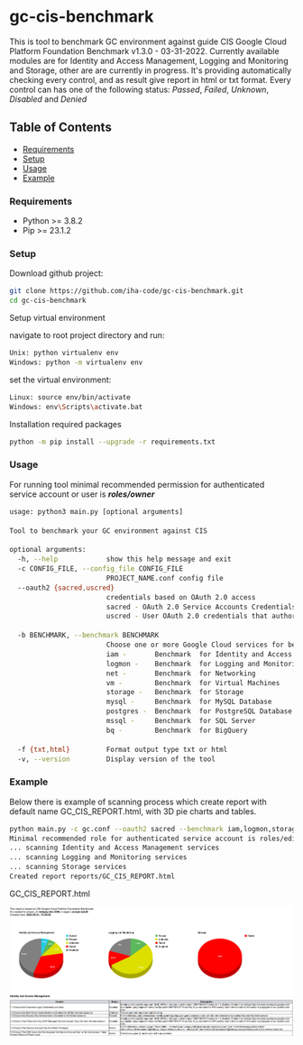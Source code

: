 # gc-cis-benchmark

This is tool to benchmark GC environment against guide CIS Google Cloud Platform Foundation Benchmark v1.3.0 - 03-31-2022.
Currently available modules are for Identity and Access Management, Logging and Monitoring and Storage, other are are currently in progress. 
It's providing automatically checking every control, and as result give report in html or txt format. Every control can has one of the following status:
_Passed_, _Failed_, _Unknown_, _Disabled_ and _Denied_

## Table of Contents

- [Requirements](#requirements)
- [Setup](#setup)
- [Usage](#usage)
- [Example](#example)


### Requirements

* Python >= 3.8.2
* Pip >= 23.1.2

### Setup

Download github project:
```bash
git clone https://github.com/iha-code/gc-cis-benchmark.git
cd gc-cis-benchmark
```
Setup virtual environment 

navigate to root project directory and run: 

```bash
Unix: python virtualenv env
Windows: python -m virtualenv env
```

set the virtual environment:

```bash
Linux: source env/bin/activate
Windows: env\Scripts\activate.bat
```

Installation required packages
```bash
python -m pip install --upgrade -r requirements.txt
```


### Usage
For running tool minimal recommended permission for authenticated service account or user is **_roles/owner_**

```bash
usage: python3 main.py [optional arguments]

Tool to benchmark your GC environment against CIS

optional arguments:
  -h, --help            show this help message and exit
  -c CONFIG_FILE, --config_file CONFIG_FILE
                        PROJECT_NAME.conf config file
  --oauth2 {sacred,uscred}
                        credentials based on OAuth 2.0 access
                        sacred - OAuth 2.0 Service Accounts Credentials
                        uscred - User OAuth 2.0 credentials that authorize access to a user’s data

  -b BENCHMARK, --benchmark BENCHMARK
                        Choose one or more Google Cloud services for benchmark,
                        iam -       Benchmark  for Identity and Access Management
                        logmon -    Benchmark  for Logging and Monitoring
                        net -       Benchmark  for Networking
                        vm -        Benchmark  for Virtual Machines
                        storage -   Benchmark  for Storage
                        mysql -     Benchmark  for MySQL Database
                        postgres -  Benchmark  for PostgreSQL Database
                        mssql -     Benchmark  for SQL Server
                        bq -        Benchmark  for BigQuery

  -f {txt,html}         Format output type txt or html
  -v, --version         Display version of the tool
```

### Example
Below there is example of scanning process which create report with default name GC_CIS_REPORT.html, with 3D pie charts and tables. 
```bash
python main.py -c gc.conf --oauth2 sacred --benchmark iam,logmon,storage -f html
Minimal recommended role for authenticated service account is roles/editor
... scanning Identity and Access Management services
... scanning Logging and Monitoring services
... scanning Storage services
Created report reports/GC_CIS_REPORT.html
```
GC_CIS_REPORT.html

![HTML REPORT](report.png)

